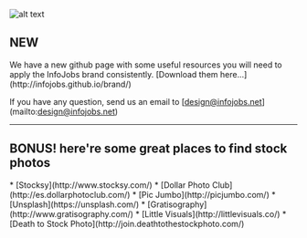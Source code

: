 ![alt text](../master/_gh-header/01-gh-header.jpg)

<h2>NEW</h2>
We have a new github page with some useful resources you will need to apply the InfoJobs brand consistently. [Download them here...](http://infojobs.github.io/brand/)

If you have any question, send us an email to [design@infojobs.net] (mailto:design@infojobs.net)

***

<h2>BONUS! here're some great places to find stock photos</h2>
* [Stocksy](http://www.stocksy.com/)
* [Dollar Photo Club](http://es.dollarphotoclub.com/)
* [Pic Jumbo](http://picjumbo.com/)
* [Unsplash](https://unsplash.com/)
* [Gratisography](http://www.gratisography.com/)
* [Little Visuals](http://littlevisuals.co/)
* [Death to Stock Photo](http://join.deathtothestockphoto.com/)




